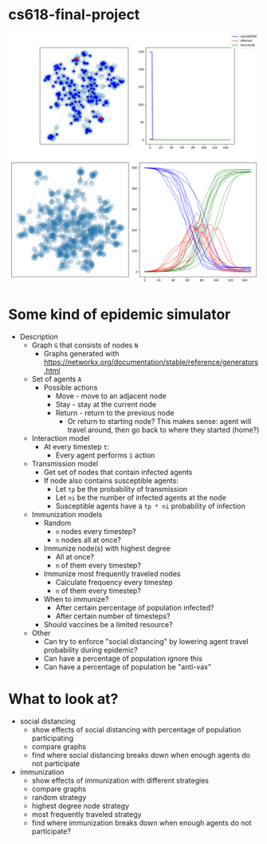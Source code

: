 # cs618-final-project

![yup](mygif.gif)
![yo](out.png)

# Some kind of epidemic simulator
- Description
    - Graph `G` that consists of nodes `N`
        - Graphs generated with https://networkx.org/documentation/stable/reference/generators.html
    - Set of agents `A`
        - Possible actions
            - Move - move to an adjacent node
            - Stay - stay at the current node
            - Return - return to the previous node
                - Or return to starting node? This makes sense: agent will travel around, then go back to where they started (home?)
    - Interaction model
        - At every timestep `t`:
            - Every agent performs `1` action
    - Transmission model
        - Get set of nodes that contain infected agents
        - If node also contains susceptible agents:
          - Let `tp` be the probability of transmission
          - Let `ni` be the number of infected agents at the node
          - Susceptible agents have a `tp * ni` probability of infection
    - Immunization models
        - Random
            - `n` nodes every timestep?
            - `n` nodes all at once?
        - Immunize node(s) with highest degree
            - All at once?
            - `n` of them every timestep?
        - Immunize most frequently traveled nodes
            - Calculate frequency every timestep
            - `n` of them every timestep?
        - When to immunize?
            - After certain percentage of population infected?
            - After certain number of timesteps?
        - Should vaccines be a limited resource?
    - Other
        - Can try to enforce "social distancing" by lowering agent travel probability during epidemic?
        - Can have a percentage of population ignore this
        - Can have a percentage of population be "anti-vax"

# What to look at?
- social distancing
    - show effects of social distancing with percentage of population participating
    - compare graphs
    - find where social distancing breaks down when enough agents do not participate
- immunization
    - show effects of immunization with different strategies
    - compare graphs
    - random strategy
    - highest degree node strategy
    - most frequently traveled strategy
    - find where immunization breaks down when enough agents do not participate?
